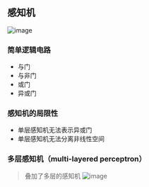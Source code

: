 ## 感知机
![image](https://user-images.githubusercontent.com/13389058/157178238-48efd950-f821-4646-8ac2-7a4031dcee9a.png)

### 简单逻辑电路
* 与门
* 与非门
* 或门
* 异或门

### 感知机的局限性
* 单层感知机无法表示异或门
* 单层感知机无法分离非线性空间

### 多层感知机（multi-layered perceptron）
> 叠加了多层的感知机
![image](https://user-images.githubusercontent.com/13389058/157182349-d1cd29f8-9865-460d-9e46-6dbc448cd978.png)
